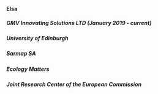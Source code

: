 **Elsa**

**<h5>GMV Innovating Solutions LTD (January 2019 - current)<h5>**
  <h5>University of Edinburgh<h5>
    <h5>Sarmap SA<h5>
      <h5>Ecology Matters<h5>
        <h5>Joint Research Center of the European Commission<h5>
